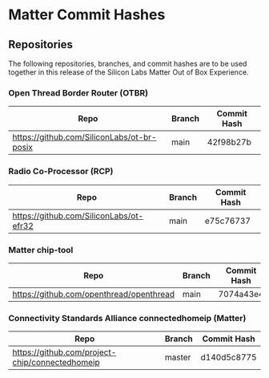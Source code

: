 # Matter Commit Hashes

## Repositories

The following repositories, branches, and commit hashes are to be used together in this release of the Silicon Labs Matter Out of Box Experience.

### Open Thread Border Router (OTBR)

| Repo                                       | Branch | Commit Hash                              |
| ------------------------------------------ | ------ | ---------------------------------------- |
| https://github.com/SiliconLabs/ot-br-posix | main   | 42f98b27b |

### Radio Co-Processor (RCP)

| Repo                                    | Branch | Commit Hash                              |
| --------------------------------------- | ------ | ---------------------------------------- |
| https://github.com/SiliconLabs/ot-efr32 | main   | e75c76737 |

### Matter chip-tool

| Repo                                            | Branch | Commit Hash                              |
| ----------------------------------------------- | ------ | ---------------------------------------- |
| https://github.com/openthread/openthread | main  | 7074a43e4 |

### Connectivity Standards Alliance connectedhomeip (Matter)

| Repo                                            | Branch | Commit Hash                              |
| ----------------------------------------------- | ------ | ---------------------------------------- |
| https://github.com/project-chip/connectedhomeip | master | d140d5c8775 |
